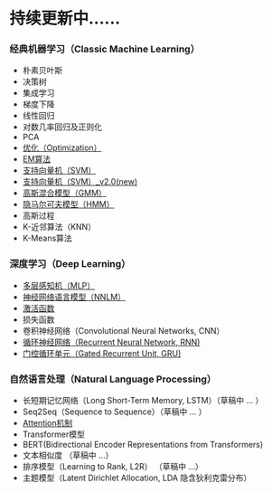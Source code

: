 # 持续更新中......

### 经典机器学习（Classic Machine Learning）
* 朴素贝叶斯 <br/>
* 决策树 <br/>
* 集成学习 <br/>
* 梯度下降 <br/>
* 线性回归 <br/>
* 对数几率回归及正则化 <br/>
* PCA <br/>
* <a href="https://github.com/SUNBO2019/sunbo2019.github.io/blob/master/Optimization.pdf" target="view_window">优化（Optimization）</a><br/>
* <a href="https://github.com/SUNBO2019/sunbo2019.github.io/blob/master/EM.pdf">EM算法</a><br/>
* <a href="https://github.com/SUNBO2019/sunbo2019.github.io/blob/master/SVM.pdf">支持向量机（SVM）</a><br/>
* <a href="https://github.com/SUNBO2019/sunbo2019.github.io/blob/master/SVM_v2.0.pdf">支持向量机（SVM）_v2.0(new)</a><br/>
* <a href="https://github.com/SUNBO2019/sunbo2019.github.io/blob/master/GMM.pdf">高斯混合模型（GMM）</a><br/>
* <a href="https://github.com/SUNBO2019/sunbo2019.github.io/blob/master/HMM.pdf" target="view_window">隐马尔可夫模型（HMM）</a><br/>
* 高斯过程 <br/>
* K-近邻算法（KNN） <br/>
* K-Means算法 <br/>

### 深度学习（Deep Learning）

* <a href="https://github.com/SUNBO2019/sunbo2019.github.io/blob/master/MLP.pdf">多层感知机（MLP）</a><br/>
* <a href="https://github.com/SUNBO2019/sunbo2019.github.io/blob/master/NNLM.pdf">神经网络语言模型（NNLM）</a><br/>
* <a href="https://github.com/SUNBO2019/sunbo2019.github.io/blob/master/Activation_Function.pdf">激活函数</a><br/>
* 损失函数 <br/>
* 卷积神经网络（Convolutional Neural Networks, CNN）<br/>
* <a href="https://github.com/SUNBO2019/sunbo2019.github.io/blob/master/RNN.pdf">循环神经网络（Recurrent Neural Network, RNN)</a><br/>
* <a href="https://github.com/SUNBO2019/sunbo2019.github.io/blob/master/GRU.pdf">门控循环单元（Gated Recurrent Unit, GRU)</a><br/>

### 自然语言处理（Natural Language Processing）
* 长短期记忆网络（Long Short-Term Memory, LSTM）（草稿中 ... ）<br/>
* Seq2Seq（Sequence to Sequence）（草稿中 ... ）<br/>
* <a href="https://github.com/SUNBO2019/sunbo2019.github.io/blob/master/Attention_v2.pdf">Attention机制</a><br/>
* Transformer模型<br/>
* BERT(Bidirectional Encoder Representations from Transformers) <br/>
* 文本相似度 （草稿中 ...）<br/>
* 排序模型（Learning to Rank,  L2R） （草稿中 ...）<br/>
* 主题模型（Latent Dirichlet Allocation, LDA 隐含狄利克雷分布）<br/>

